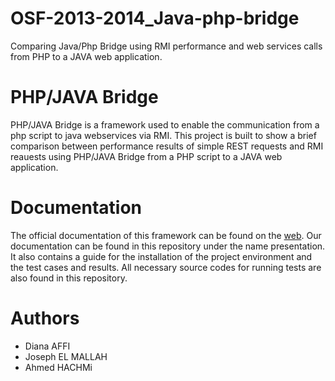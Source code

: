 OSF-2013-2014_Java-php-bridge
=============================

Comparing Java/Php Bridge using RMI performance and web services calls from PHP to a JAVA web application.


<h1>PHP/JAVA Bridge</h1>
<p>PHP/JAVA Bridge is a framework used to enable the communication from a php script to java webservices via RMI. This project is built to show a brief comparison between performance results of simple REST requests and RMI reauests using PHP/JAVA Bridge from a PHP script to a JAVA web application.</p>

<h1>Documentation</h1>
The official documentation of this framework can be found on the <a href="http://php-java-bridge.sourceforge.net/pjb/">web</a>.
Our documentation can be found in this repository under the name presentation. It also contains a guide for the installation of the project environment and the test cases and results.
All necessary source codes for running tests are also found in this repository.

<h1>Authors</h1>
<ul>
<li>Diana AFFI</li>
<li>Joseph EL MALLAH</li>
<li>Ahmed HACHMi</li>


